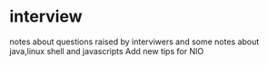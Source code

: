 # interview
notes about questions raised by interviwers and some notes about java,linux shell and javascripts
Add new tips for NIO
